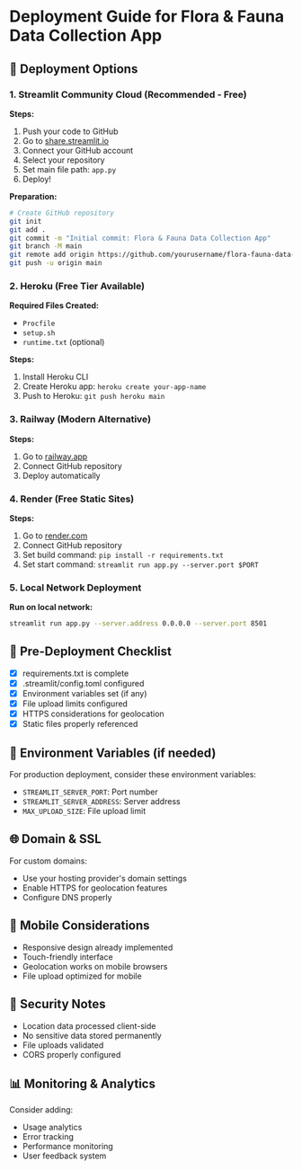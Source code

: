 # Deployment Guide for Flora & Fauna Data Collection App

## 🚀 Deployment Options

### 1. Streamlit Community Cloud (Recommended - Free)

**Steps:**
1. Push your code to GitHub
2. Go to [share.streamlit.io](https://share.streamlit.io)
3. Connect your GitHub account
4. Select your repository
5. Set main file path: `app.py`
6. Deploy!

**Preparation:**
```bash
# Create GitHub repository
git init
git add .
git commit -m "Initial commit: Flora & Fauna Data Collection App"
git branch -M main
git remote add origin https://github.com/yourusername/flora-fauna-data-collection.git
git push -u origin main
```

### 2. Heroku (Free Tier Available)

**Required Files Created:**
- `Procfile`
- `setup.sh`
- `runtime.txt` (optional)

**Steps:**
1. Install Heroku CLI
2. Create Heroku app: `heroku create your-app-name`
3. Push to Heroku: `git push heroku main`

### 3. Railway (Modern Alternative)

**Steps:**
1. Go to [railway.app](https://railway.app)
2. Connect GitHub repository
3. Deploy automatically

### 4. Render (Free Static Sites)

**Steps:**
1. Go to [render.com](https://render.com)
2. Connect GitHub repository
3. Set build command: `pip install -r requirements.txt`
4. Set start command: `streamlit run app.py --server.port $PORT`

### 5. Local Network Deployment

**Run on local network:**
```bash
streamlit run app.py --server.address 0.0.0.0 --server.port 8501
```

## 📝 Pre-Deployment Checklist

- [x] requirements.txt is complete
- [x] .streamlit/config.toml configured
- [x] Environment variables set (if any)
- [x] File upload limits configured
- [x] HTTPS considerations for geolocation
- [x] Static files properly referenced

## 🔧 Environment Variables (if needed)

For production deployment, consider these environment variables:
- `STREAMLIT_SERVER_PORT`: Port number
- `STREAMLIT_SERVER_ADDRESS`: Server address
- `MAX_UPLOAD_SIZE`: File upload limit

## 🌐 Domain & SSL

For custom domains:
- Use your hosting provider's domain settings
- Enable HTTPS for geolocation features
- Configure DNS properly

## 📱 Mobile Considerations

- Responsive design already implemented
- Touch-friendly interface
- Geolocation works on mobile browsers
- File upload optimized for mobile

## 🔐 Security Notes

- Location data processed client-side
- No sensitive data stored permanently
- File uploads validated
- CORS properly configured

## 📊 Monitoring & Analytics

Consider adding:
- Usage analytics
- Error tracking
- Performance monitoring
- User feedback system
